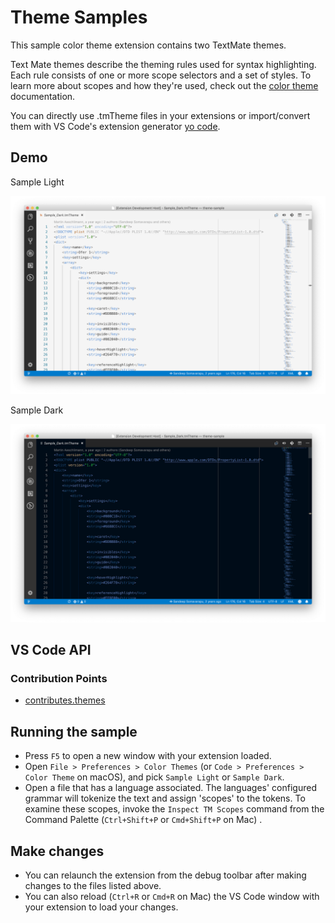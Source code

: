 # Theme Samples

This sample color theme extension contains two TextMate themes.

Text Mate themes describe the theming rules used for syntax highlighting. Each
rule consists of one or more scope selectors and a set of styles. To learn more
about scopes and how they're used, check out the
[color theme](https://code.visualstudio.com/api/extension-guides/color-theme)
documentation.

You can directly use .tmTheme files in your extensions or import/convert them
with VS Code's extension generator
[yo code](https://code.visualstudio.com/api/get-started/your-first-extension).

## Demo

Sample Light

![Sample light](./demo-light.png)

Sample Dark

![Sample dark](./demo-dark.png)

## VS Code API

### Contribution Points

-   [contributes.themes](https://code.visualstudio.com/api/references/contribution-points#contributes.themes)

## Running the sample

-   Press `F5` to open a new window with your extension loaded.
-   Open `File > Preferences > Color Themes` (or
    `Code > Preferences > Color Theme` on macOS), and pick `Sample Light` or
    `Sample Dark`.
-   Open a file that has a language associated. The languages' configured
    grammar will tokenize the text and assign 'scopes' to the tokens. To examine
    these scopes, invoke the `Inspect TM Scopes` command from the Command
    Palette (`Ctrl+Shift+P` or `Cmd+Shift+P` on Mac) .

## Make changes

-   You can relaunch the extension from the debug toolbar after making changes
    to the files listed above.
-   You can also reload (`Ctrl+R` or `Cmd+R` on Mac) the VS Code window with
    your extension to load your changes.
